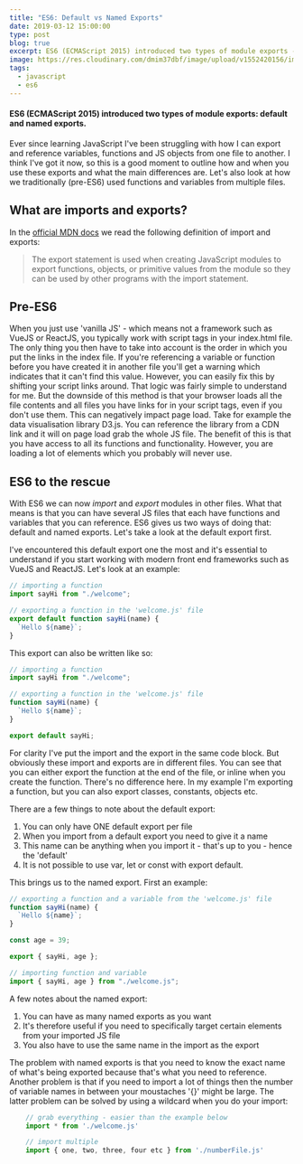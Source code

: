 ```yaml
---
title: "ES6: Default vs Named Exports"
date: 2019-03-12 15:00:00
type: post
blog: true
excerpt: ES6 (ECMAScript 2015) introduced two types of module exports - default and named exports. In this blog I explain the differences between the two.
image: https://res.cloudinary.com/dmim37dbf/image/upload/v1552420156/import_export.png
tags:
  - javascript
  - es6
---
```


#### ES6 (ECMAScript 2015) introduced two types of module exports: default and named exports.

Ever since learning JavaScript I've been struggling with how I can export and reference variables, functions and JS objects from one file to another. I think I've got it now, so this is a good moment to outline how and when you use these exports and what the main differences are. Let's also look at how we traditionally (pre-ES6) used functions and variables from multiple files.

## What are imports and exports?

In the [official MDN docs](https://developer.mozilla.org/en-US/docs/Web/JavaScript/Reference/Statements/export) we read the following definition of import and exports:

> The export statement is used when creating JavaScript modules to export functions, objects, or primitive values from the module so they can be used by other programs with the import statement.

## Pre-ES6

When you just use 'vanilla JS' - which means not a framework such as VueJS or ReactJS, you typically work with script tags in your index.html file. The only thing you then have to take into account is the order in which you put the links in the index file. If you're referencing a variable or function before you have created it in another file you'll get a warning which indicates that it can't find this value. However, you can easily fix this by shifting your script links around. That logic was fairly simple to understand for me. But the downside of this method is that your browser loads all the file contents and all files you have links for in your script tags, even if you don't use them. This can negatively impact page load. Take for example the data visualisation library D3.js. You can reference the library from a CDN link and it will on page load grab the whole JS file. The benefit of this is that you have access to all its functions and functionality. However, you are loading a lot of elements which you probably will never use.

## ES6 to the rescue

With ES6 we can now _import_ and _export_ modules in other files. What that means is that you can have several JS files that each have functions and variables that you can reference. ES6 gives us two ways of doing that: default and named exports. Let's take a look at the default export first.

I've encountered this default export one the most and it's essential to understand if you start working with modern front end frameworks such as VueJS and ReactJS. Let's look at an example:

```javascript
// importing a function
import sayHi from "./welcome";

// exporting a function in the 'welcome.js' file
export default function sayHi(name) {
  `Hello ${name}`;
}
```

This export can also be written like so:

```javascript
// importing a function
import sayHi from "./welcome";

// exporting a function in the 'welcome.js' file
function sayHi(name) {
  `Hello ${name}`;
}

export default sayHi;
```

For clarity I've put the import and the export in the same code block. But obviously these import and exports are in different files. You can see that you can either export the function at the end of the file, or inline when you create the function. There's no difference here. In my example I'm exporting a function, but you can also export classes, constants, objects etc.

There are a few things to note about the default export:

1. You can only have ONE default export per file
2. When you import from a default export you need to give it a name
3. This name can be anything when you import it - that's up to you - hence the 'default'
4. It is not possible to use var, let or const with export default.

This brings us to the named export. First an example:

```javascript
// exporting a function and a variable from the 'welcome.js' file
function sayHi(name) {
  `Hello ${name}`;
}

const age = 39;

export { sayHi, age };

// importing function and variable
import { sayHi, age } from "./welcome.js";
```

A few notes about the named export:

1. You can have as many named exports as you want
2. It's therefore useful if you need to specifically target certain elements from your imported JS file
3. You also have to use the same name in the import as the export

The problem with named exports is that you need to know the exact name of what's being exported because that's what you need to reference. Another problem is that if you need to import a lot of things then the number of variable names in between your moustaches '{}' might be large. The latter problem can be solved by using a wildcard when you do your import:

```javascript
    // grab everything - easier than the example below
    import * from './welcome.js'

    // import multiple
    import { one, two, three, four etc } from './numberFile.js'
```
